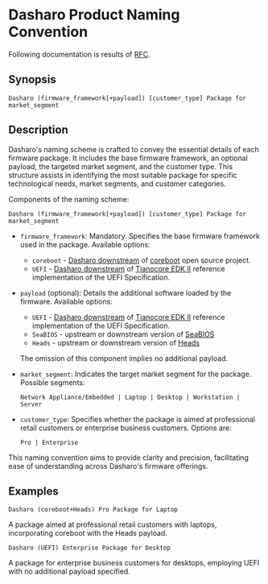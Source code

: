 # Dasharo Product Naming Convention

Following documentation is results of [RFC](https://github.com/Dasharo/dasharo-issues/issues/762).

## Synopsis

```plain
Dasharo (firmware_framework[+payload]) [customer_type] Package for
market_segment
```

## Description

Dasharo's naming scheme is crafted to convey the essential details of each
firmware package. It includes the base firmware framework, an optional payload,
the targeted market segment, and the customer type. This structure assists in
identifying the most suitable package for specific technological needs, market
segments, and customer categories.

Components of the naming scheme:

```plain
Dasharo (firmware_framework[+payload]) [customer_type] Package for
market_segment
```

- `firmware_framework`: Mandatory. Specifies the base firmware framework used
  in the package. Available options:

    + `coreboot` - [Dasharo downstream](https://github.com/Dasharo/coreboot) of
    [coreboot](https://coreboot.org) open source project.
    + `UEFI` - [Dasharo downstream](https://github.com/Dasharo/edk2) of
    [Tianocore EDK II](https://github.com/tianocore/edk2) reference
    implementation of the UEFI Specification.

- `payload` (optional): Details the additional software loaded by the firmware.
  Available options:

    + `UEFI` - [Dasharo downstream](https://github.com/Dasharo/edk2) of
    [Tianocore EDK II](https://github.com/tianocore/edk2) reference
    implementation of the UEFI Specification.
    + `SeaBIOS` - upstream or downstream version of [SeaBIOS](https://www.seabios.org/SeaBIOS)
    + `Heads` - upstream or downstream version of [Heads](https://github.com/linuxboot/heads/)

  The omission of this component implies no additional payload.

- `market_segment`: Indicates the target market segment for the package.
  Possible segments:

  ```plain
  Network Appliance/Embedded | Laptop | Desktop | Workstation | Server
  ```

- `customer_type`: Specifies whether the package is aimed at professional
  retail customers or enterprise business customers. Options are:

  ```plain
  Pro | Enterprise
  ```

This naming convention aims to provide clarity and precision, facilitating ease
of understanding across Dasharo's firmware offerings.

## Examples

```plain
Dasharo (coreboot+Heads) Pro Package for Laptop
```

A package aimed at professional retail customers with laptops, incorporating
coreboot with the Heads payload.

```plain
Dasharo (UEFI) Enterprise Package for Desktop
```

A package for enterprise business customers for desktops, employing UEFI with
no additional payload specified.
